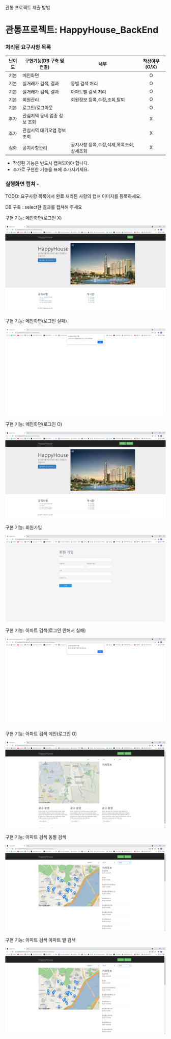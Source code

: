 관통 프로젝트 제출 방법

# 관통프로젝트: HappyHouse_BackEnd



### 처리된 요구사항 목록

|난이도|구현기능(DB 구축 및 연결)|세부|작성여부(O/X)|
|:---:|---|---|:---:|
|기본|메인화면||O|
|기본|실거래가 검색, 결과|동별 검색 처리|O|
|기본|실거래가 검색, 결과|아파트별 검색 처리|O|
|기본|회원관리|회원정보 등록,수정,조회,탈퇴|O|
|기본|로그인/로그아웃||O|
|추가|관심지역 동네 업종 정보 조회||X|
|추가|관심시역 대기오염 정보 조회||X|
|심화|공지사항관리|공지사항 등록,수정,삭제,목록조회,상세조회|X|

* 작성된 기능은 반드시 캡쳐되어야 합니다.
* 추가로 구현한 기능을 표에 추가시키세요.


### 실행화면 캡쳐 - 
TODO: 요구사항 목록에서 완료 처리된 사항의 캡쳐 이미지를 등록하세요.

DB 구축 : select한 결과를 캡쳐해 주세요

구현 기능: 메인화면(로그인 X)

![](https://github.com/Doppio1101/PJT/blob/master/Back_End_PJT/1015_%EA%B4%80%ED%86%B5PJT_%EC%82%AC%EC%A7%84/HappyHouse_BackEnd_Main_loginX.PNG?raw=true)



구현 기능: 메인화면(로그인 실패)

![](https://github.com/Doppio1101/PJT/blob/master/Back_End_PJT/1015_%EA%B4%80%ED%86%B5PJT_%EC%82%AC%EC%A7%84/HappyHouse_BackEnd_Main_login_fail.PNG?raw=true)



구현 기능: 메인화면(로그인 O)

![](https://github.com/Doppio1101/PJT/blob/master/Back_End_PJT/1015_%EA%B4%80%ED%86%B5PJT_%EC%82%AC%EC%A7%84/HappyHouse_BackEnd_Main_loginO.PNG?raw=true)



구현 기능: 회원가입

![](https://github.com/Doppio1101/PJT/blob/master/Back_End_PJT/1015_%EA%B4%80%ED%86%B5PJT_%EC%82%AC%EC%A7%84/HappyHouse_BackEnd_resigter.PNG?raw=true)



구현 기능: 아파트 검색(로그인 안해서 실패)

![](https://github.com/Doppio1101/PJT/blob/master/Back_End_PJT/1015_%EA%B4%80%ED%86%B5PJT_%EC%82%AC%EC%A7%84/HappyHouse_BackEnd_findHouse_loginX.PNG?raw=true)



구현 기능: 아파트 검색 메인(로그인 O)

![](https://github.com/Doppio1101/PJT/blob/master/Back_End_PJT/1015_%EA%B4%80%ED%86%B5PJT_%EC%82%AC%EC%A7%84/HappyHouse_BackEnd_findHouse_loginO.PNG?raw=true)



구현 기능: 아파트 검색 동별 검색

![](https://github.com/Doppio1101/PJT/blob/master/Back_End_PJT/1015_%EA%B4%80%ED%86%B5PJT_%EC%82%AC%EC%A7%84/HappyHouse_BackEnd_findHouse_dongFind.PNG?raw=true)



구현 기능: 아파트 검색 아파트 별 검색

![](https://github.com/Doppio1101/PJT/blob/master/Back_End_PJT/1015_%EA%B4%80%ED%86%B5PJT_%EC%82%AC%EC%A7%84/HappyHouse_BackEnd_findHouse_dongFind.PNG?raw=true)







